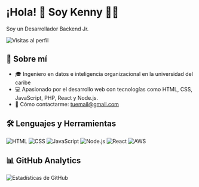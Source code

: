# ¡Hola! 👋 Soy Kenny 🧑‍💻
Soy un Desarrollador Backend Jr.

![Visitas al perfil](https://komarev.com/ghpvc/?username=tuusuario&color=blue)

## 🚀 Sobre mí
- 🎓 Ingeniero en datos e inteligencia organizacional en la universidad del caribe
- 💻 Apasionado por el desarrollo web con tecnologías como HTML, CSS, JavaScript, PHP, React y Node.js.
- 📩 Cómo contactarme: [tuemail@gmail.com](mailto:tuemail@gmail.com)

## 🛠️ Lenguajes y Herramientas
![HTML](https://img.shields.io/badge/HTML-000000?style=for-the-badge&logo=html5)
![CSS](https://img.shields.io/badge/CSS-000000?style=for-the-badge&logo=css3)
![JavaScript](https://img.shields.io/badge/JavaScript-000000?style=for-the-badge&logo=javascript)
![Node.js](https://img.shields.io/badge/Node.js-000000?style=for-the-badge&logo=node.js)
![React](https://img.shields.io/badge/React-000000?style=for-the-badge&logo=react)
![AWS](https://img.shields.io/badge/AWS-000000?style=for-the-badge&logo=amazonaws)

## 📊 GitHub Analytics
![Estadísticas de GitHub](https://github-readme-stats.vercel.app/api?username=tuusuario&show_icons=true&theme=dark)
